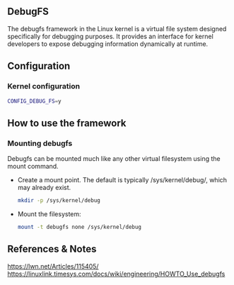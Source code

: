 ## DebugFS

The debugfs framework in the Linux kernel is a virtual file system designed specifically for debugging purposes. It provides an interface for kernel developers to expose debugging information dynamically at runtime.

## Configuration

### Kernel configuration

```bash
CONFIG_DEBUG_FS=y
```

## How to use the framework

### Mounting debugfs

Debugfs can be mounted much like any other virtual filesystem using the mount command.

- Create a mount point. The default is typically /sys/kernel/debug/, which may already exist.

    ```bash
    mkdir -p /sys/kernel/debug
    ```

- Mount the filesystem:

    ```bash
    mount -t debugfs none /sys/kernel/debug
    ```

## References & Notes

https://lwn.net/Articles/115405/
https://linuxlink.timesys.com/docs/wiki/engineering/HOWTO_Use_debugfs